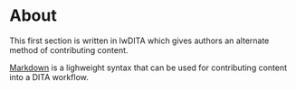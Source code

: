 # About

This first section is written in lwDITA which gives authors an alternate method of contributing content.

[Markdown](markdownguide.org) is a lighweight syntax that can be used for contributing content into a DITA workflow.